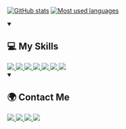 <!-- Themes: tokyonight, midnight-purple, github_dark -->

[![GitHub stats](https://github-stats-mrzlkvvv.vercel.app/api?theme=github_dark&username=mrzlkvvv&show_icons=true&count_private=true&hide_title=true)](https://github.com/anuraghazra/github-readme-stats)
[![Most used languages](https://github-stats-mrzlkvvv.vercel.app/api/top-langs/?theme=github_dark&username=mrzlkvvv&hide_progress=true&langs_count=8)](https://github.com/anuraghazra/github-readme-stats)

<details open="open">
    <summary><h2>💻 My Skills</h2></summary>
    <a href="https://archlinux.org/">
        <img src="https://img.shields.io/badge/arch%20linux-212529?style=for-the-badge&logo=archlinux&logoColor=blue" />
    </a>
     <a href="https://python.org/">
        <img src="https://img.shields.io/badge/Python-379432?style=for-the-badge&logo=python&logoColor=white" />
    </a>
    <a href="https://openjdk.org/">
        <img src="https://img.shields.io/badge/Java-ED8B00?style=for-the-badge&logo=openjdk&logoColor=white" />
    </a>
    <a href="https://go.dev/">
        <img src="https://img.shields.io/badge/Go-00ADD8?style=for-the-badge&logo=go&logoColor=white" />
    </a>
<!--        Will be soon :)
    <a href="https://gcc.gnu.org/">
        <img src="https://img.shields.io/badge/-C/C++-blue?style=for-the-badge&logo=cplusplus" />
    </a>
-->
    <a href="https://docker.com/">
        <img src="https://img.shields.io/badge/Docker-2496ED?style=for-the-badge&logo=docker&logoColor=white" />
    </a>
    <a href="https://postgresql.org/">
        <img src="https://img.shields.io/badge/PostgreSQL-336791?style=for-the-badge&logo=postgresql&logoColor=white" />
    </a>
    <a href="https://mongodb.com/">
        <img src="https://img.shields.io/badge/-MongoDB-001E2B?style=for-the-badge&logo=mongodb&logoColor=00ED64" />
    </a>
</details>

<details open="open">
    <summary><h2>🌍 Contact Me</h2></summary>
    <a href="mailto:kiri11.mer31yak0v@gmail.com">
        <img src="https://img.shields.io/badge/-Gmail-EA4335?style=for-the-badge&logo=gmail&logoColor=white" />
    </a>
    <a href="https://t.me/mrzlkvvv">
        <img src="https://img.shields.io/badge/Telegram-2CA5E0?style=for-the-badge&logo=telegram&logoColor=white" />
    </a>
    <a href="https://vk.com/mrzlkvvv">
        <img src="https://img.shields.io/badge/ВКонтакте-%232E87FB?style=for-the-badge&logo=vk&logoColor=white" />
    </a>
    <a href="https://discord.com/users/437980390561415169/">
        <img src="https://img.shields.io/badge/-Discord-747EF7?style=for-the-badge&logo=Discord&logoColor=white" />
    </a>
</details>
